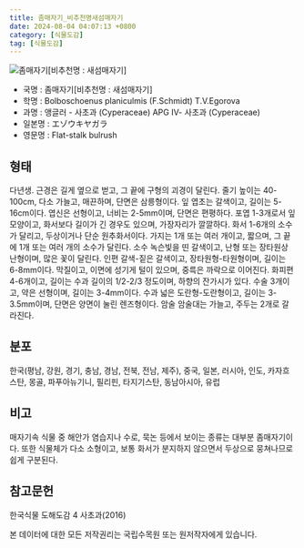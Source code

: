 ```yaml
---
title: 좀매자기_비추천명새섬매자기
date: 2024-08-04 04:07:13 +0800
category: [식물도감]
tag: [식물도감]
---
```




![좀매자기[비추천명 : 새섬매자기]](/fileUpload/plants/basic/Cyperaceae/Scirpus/5487/1_th2.jpg)
- 국명 : 좀매자기[비추천명 : 새섬매자기]
- 학명 : Bolboschoenus planiculmis (F.Schmidt) T.V.Egorova
- 과명 : 앵글러 - 사초과 (Cyperaceae) APG Ⅳ- 사초과 (Cyperaceae)
- 일본명 : エゾウキヤガラ
- 영문명 : Flat-stalk bulrush


## 형태
다년생. 근경은 길게 옆으로 벋고, 그 끝에 구형의 괴경이 달린다. 줄기 높이는 40-100cm, 다소 가늘고, 매끈하며, 단면은 삼릉형이다. 잎 엽초는 갈색이고, 길이는 5-16cm이다. 엽신은 선형이고, 너비는 2-5mm이며, 단면은 편평하다. 포엽 1-3개로서 잎모양이고, 화서보다 길이가 긴 경우도 있으며, 가장자리가 깔깔하다. 화서 1-6개의 소수가 달리고, 두상이거나 단순 원추화서이다. 가지는 1개 또는 여러 개이고, 짧으며, 그 끝에 1개 또는 여러 개의 소수가 달린다. 소수 녹슨빛을 띤 갈색이고, 난형 또는 장타원상 난형이며, 많은 꽃이 달린다. 인편 갈색-짙은 갈색이고, 장타원형-타원형이며, 길이는 6-8mm이다. 막질이고, 이면에 성기게 털이 있으며, 중륵은 까락으로 이어진다. 화피편 4-6개이고, 길이는 수과 길이의 1/2-2/3 정도이며, 하향의 잔가시가 있다. 수술 3개이고, 약은 선형이며, 길이는 3-4mm이다. 수과 넓은 도란형-도란형이고, 길이는 3-3.5mm이며, 단면은 양면이 눌린 렌즈형이다. 암술 암술대는 가늘고, 주두는 2개로 갈라진다.
## 분포
한국(평남, 강원, 경기, 충남, 경남, 전북, 전남, 제주), 중국, 일본, 러시아, 인도, 카자흐스탄, 몽골, 파푸아뉴기니, 필리핀, 타지기스탄, 동남아시아, 유럽
## 비고
매자기속 식물 중 해안가 염습지나 수로, 묵논 등에서 보이는 종류는 대부분 좀매자기이다. 또한 식물체가 다소 소형이고, 보통 화서가 분지하지 않으면서 두상으로 뭉쳐나므로 쉽게 구분된다.
## 참고문헌
한국식물 도해도감 4 사초과(2016)






본 데이터에 대한 모든 저작권리는 국립수목원 또는 원저작자에게 있습니다.
